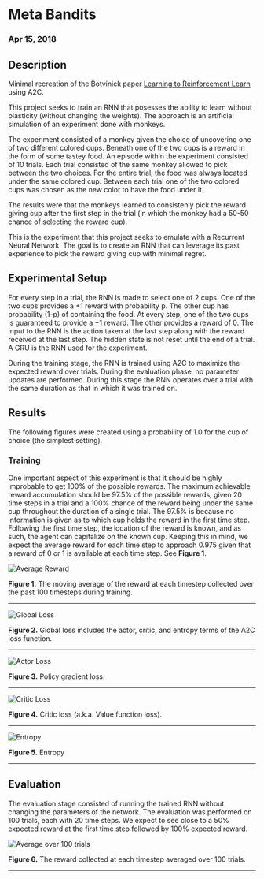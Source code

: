 # Meta Bandits
### Apr 15, 2018

## Description
Minimal recreation of the Botvinick paper [Learning to Reinforcement Learn](https://arxiv.org/abs/1611.05763) using A2C.

This project seeks to train an RNN that posesses the ability to learn without plasticity (without changing the weights). The approach is an artificial simulation of an experiment done with monkeys. 

The experiment consisted of a monkey given the choice of uncovering one of two different colored cups. Beneath one of the two cups is a reward in the form of some tastey food. An episode within the experiment consisted of 10 trials. Each trial consisted of the same monkey allowed to pick between the two choices. For the entire trial, the food was always located under the same colored cup. Between each trial one of the two colored cups was chosen as the new color to have the food under it. 

The results were that the monkeys learned to consistenly pick the reward giving cup after the first step in the trial (in which the monkey had a 50-50 chance of selecting the reward cup). 

This is the experiment that this project seeks to emulate with a Recurrent Neural Network. The goal is to create an RNN that can leverage its past experience to pick the reward giving cup with minimal regret.

## Experimental Setup
For every step in a trial, the RNN is made to select one of 2 cups. One of the two cups provides a +1 reward with probability p. The other cup has probability (1-p) of containing the food. At every step, one of the two cups is guaranteed to provide a +1 reward. The other provides a reward of 0. The input to the RNN is the action taken at the last step along with the reward received at the last step. The hidden state is not reset until the end of a trial. A GRU is the RNN used for the experiment.

During the training stage, the RNN is trained using A2C to maximize the expected reward over trials. During the evaluation phase, no parameter updates are performed. During this stage the RNN operates over a trial with the same duration as that in which it was trained on. 

## Results
The following figures were created using a probability of 1.0 for the cup of choice (the simplest setting).

### Training 
One important aspect of this experiment is that it should be highly improbable to get 100% of the possible rewards. The maximum achievable reward accumulation should be 97.5% of the possible rewards, given 20 time steps in a trial and a 100% chance of the reward being under the same cup throughout the duration of a single trial. The 97.5% is because no information is given as to which cup holds the reward in the first time step. Following the first time step, the location of the reward is known, and as such, the agent can capitalize on the known cup. Keeping this in mind, we expect the average reward for each time step to approach 0.975 given that a reward of 0 or 1 is available at each time step. See **Figure 1**. 

![Average Reward](./readme_figs/avg_rew.png)

**Figure 1.** The moving average of the reward at each timestep collected over the past 100 timesteps during training.

-----------------------------


![Global Loss](./readme_figs/Global.png)

**Figure 2.** Global loss includes the actor, critic, and entropy terms of the A2C loss function.

----------------------------


![Actor Loss](./readme_figs/Pi.png)

**Figure 3.** Policy gradient loss.

----------------------------


![Critic Loss](./readme_figs/Val.png)

**Figure 4.** Critic loss (a.k.a. Value function loss).

----------------------------


![Entropy](./readme_figs/Entr.png)

**Figure 5.** Entropy

----------------------------


## Evaluation
The evaluation stage consisted of running the trained RNN without changing the parameters of the network. The evaluation was performed on 100 trials, each with 20 time steps. We expect to see close to a 50% expected reward at the first time step followed by 100% expected reward.

![Average over 100 trials](./readme_figs/AvgTrialRew.png)

**Figure 6.** The reward collected at each timestep averaged over 100 trials. 

----------------------------
